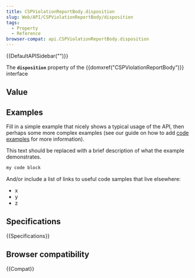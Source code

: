 ```yaml
---
title: CSPViolationReportBody.disposition
slug: Web/API/CSPViolationReportBody/disposition
tags:
  - Property
  - Reference
browser-compat: api.CSPViolationReportBody.disposition
---
```

{{DefaultAPISidebar("")}}

The **`disposition`** property of the {{domxref("CSPViolationReportBody")}} interface 

## Value



## Examples

Fill in a simple example that nicely shows a typical usage of the API, then perhaps some more complex examples (see our guide on how to add [code examples](/en-US/docs/MDN/Contribute/Structures/Code_examples) for more information).

This text should be replaced with a brief description of what the example demonstrates.

```js
my code block
```

And/or include a list of links to useful code samples that live elsewhere:

*   x
*   y
*   z

## Specifications

{{Specifications}}

## Browser compatibility

{{Compat}}


